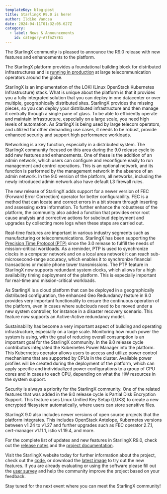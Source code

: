 ```yaml
---
templateKey: blog-post
title: StarlingX R9.0 is here!
author: Ildiko Vancsa
date: 2024-04-11T01:32:05.627Z
category: 
  - label: News & Announcements
    id: category-A7fnZYrE1
---
```


The StarlingX community is pleased to announce the R9.0 release with new features and enhancements to the platform.

The StarlingX platform provides a foundational building block for distributed infrastructures and is [running in production](https://www.youtube.com/watch?v=sOmoFOLaR7A) at large telecommunication operators around the globe.

StarlingX is an implementation of the LOKI (Linux OpenStack Kubernetes Infrastructure) stack. What is unique about the platform is that it provides you a fully integrated solution that you can deploy in one datacenter or over multiple, geographically distributed sites. StarlingX provides the missing pieces, so you can deploy your distributed infrastructure and then manage it centrally through a single pane of glass. To be able to efficiently operate and maintain infrastructure, especially on a large scale, you need high levels of automation. As StarlingX is being used by large telecom operators, and utilized for other demanding use cases, it needs to be robust, provide enhanced security and support high performance workloads.

Networking is a key function, especially in a distributed system. The StarlingX community focused on this area during the 9.0 release cycle to add new features and enhancements. One of these is the addition of an admin network, which users can configure and reconfigure easily to run management and control operations. This is an optional network, and its function is performed by the management network in the absence of an admin network. In the 9.0 version of the platform, all networks, including the newly introduced admin network also have default L3 firewall rules.

The new release of StarlingX adds support for a newer version of FEC (Forward Error Correction) operator for better configurability. FEC is a method that can locate and correct errors in a bit stream through inserting and assessing extra information. To further enhance the robustness of the platform, the community also added a function that provides error root cause analysis and corrective actions for subcloud deployment and upgrades by collecting more logs when these steps are carried out.

Real-time features are important in various industry segments such as manufacturing or telecommunications. StarlingX has been supporting the [Precision Time Protocol (PTP)](https://www.starlingx.io/blog/starlingx-ptp-part-1/) since the 3.0 release to fulfill the needs of mission-critical workloads. As a reminder, PTP is used to synchronize clocks in a computer network and on a local area network it can reach sub-microsecond-range accuracy, which enables it to synchronize financial transactions or mobile phone tower transmissions. The PTP feature in StarlingX now supports redundant system clocks, which allows for a high availability timing deployment of the platform. This is especially important for real-time and mission-critical workloads.

As StarlingX is a cloud platform that can be deployed in a geographically distributed configuration, the enhanced Geo Redundancy feature in 9.0 provides very important functionality to ensure the continuous operation of the platform, even in cases where subclouds need to be moved under a new system controller, for instance in a disaster recovery scenario. This feature now supports an Active-Active redundancy model.

Sustainability has become a very important aspect of building and operating infrastructure, especially on a large scale. Monitoring how much power the system is using, with the goal of reducing overall consumption is an important goal for the StarlingX community. In the 9.0 release cycle contributors integrated the Kubernetes Power Manager into the platform. This Kubernetes operator allows users to access and utilize power control mechanisms that are supported by CPUs in the cluster. Available power profiles will be created during the deployment of the platform, which can apply specific and individualized power configurations to a group of CPU cores and in cases to each CPU, depending on what the HW resources in the system support.

Security is always a priority for the StarlingX community. One of the related features that was added in the 9.0 release cycle is Partial Disk Encryption Support. This feature uses Linux Unified Key Setup (LUKS) to create a new encrypted filesystem automatically, where users can store sensitive files.

StarlingX 9.0 also includes newer versions of open source projects that the platform integrates. This includes OpenStack Antelope, Kubernetes versions between v1.24 to v1.27 and further upgrades such as FEC operator 2.7.1, cert-manager v1.11.1, istio v1.19.4, and more.

For the complete list of updates and new features in StarlingX R9.0, check out the [release notes](https://docs.starlingx.io/releasenotes/index.html#release-notes) and the [project documentation](https://docs.starlingx.io/).

Visit the StarlingX website today for further information about the project, check out the [code](https://opendev.org/starlingx), or download the [latest image](https://mirror.starlingx.windriver.com/mirror/starlingx/release/) to try out the new features. If you are already evaluating or using the software please fill out the [user survey](https://openinfrafoundation.formstack.com/forms/starlingx_user_survey) and help the community improve the project based on your feedback.

Stay tuned for the next event where you can meet the StarlingX community!

